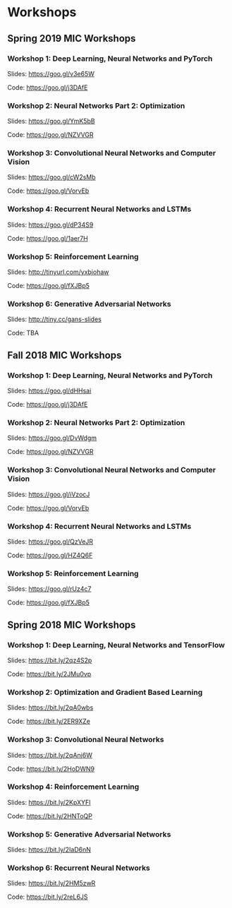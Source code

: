 # Workshops

## Spring 2019 MIC Workshops

### Workshop 1: Deep Learning, Neural Networks and PyTorch
Slides: https://goo.gl/v3e65W

Code: https://goo.gl/j3DAfE

### Workshop 2: Neural Networks Part 2: Optimization
Slides: https://goo.gl/YmK5bB

Code: https://goo.gl/NZVVGR

### Workshop 3: Convolutional Neural Networks and Computer Vision
Slides: https://goo.gl/cW2sMb

Code: https://goo.gl/VorvEb

### Workshop 4: Recurrent Neural Networks and LSTMs
Slides: https://goo.gl/dP34S9

Code: https://goo.gl/1aer7H

### Workshop 5: Reinforcement Learning
Slides: http://tinyurl.com/yxbjohaw

Code: https://goo.gl/fXJBp5

### Workshop 6: Generative Adversarial Networks
Slides: http://tiny.cc/gans-slides

Code: TBA


## Fall 2018 MIC Workshops
### Workshop 1: Deep Learning, Neural Networks and PyTorch
Slides: https://goo.gl/dHHsai

Code: https://goo.gl/j3DAfE

### Workshop 2: Neural Networks Part 2: Optimization
Slides: https://goo.gl/DvWdgm

Code: https://goo.gl/NZVVGR

### Workshop 3: Convolutional Neural Networks and Computer Vision
Slides: https://goo.gl/iVzocJ

Code: https://goo.gl/VorvEb

### Workshop 4: Recurrent Neural Networks and LSTMs
Slides: https://goo.gl/QzVeJR

Code: https://goo.gl/HZ4Q6F

### Workshop 5: Reinforcement Learning
Slides: https://goo.gl/rUz4c7

Code: https://goo.gl/fXJBp5

## Spring 2018 MIC Workshops

### Workshop 1: Deep Learning, Neural Networks and TensorFlow
Slides: https://bit.ly/2qz4S2p

Code: https://bit.ly/2JMu0vp

### Workshop 2: Optimization and Gradient Based Learning
Slides: https://bit.ly/2qA0wbs

Code: https://bit.ly/2ER9XZe

### Workshop 3: Convolutional Neural Networks
Slides: https://bit.ly/2qAnj6W

Code: https://bit.ly/2HoDWN9

### Workshop 4: Reinforcement Learning
Slides: https://bit.ly/2KpXYFI

Code: https://bit.ly/2HNToQP

### Workshop 5: Generative Adversarial Networks
Slides: https://bit.ly/2IaD6nN

### Workshop 6: Recurrent Neural Networks
Slides: https://bit.ly/2HM5zwR

Code: https://bit.ly/2reL6JS

